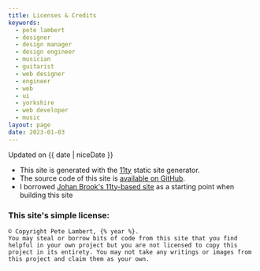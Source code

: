 ```yaml
---
title: Licenses & Credits
keywords:
  - pete lambert
  - designer
  - design manager
  - design engineer
  - musician
  - guitarist
  - web designer
  - engineer
  - web
  - ui
  - yorkshire
  - web developer
  - music
layout: page
date: 2023-01-03
---
```


<p class="meta">
  Updated on {{ date | niceDate }}
</p>

- This site is generated with the [11ty](https://www.11ty.io/) static site generator.
- The source code of this site is [available on GitHub](https://github.com/peterjlambert/petelambert.com).
- I borrowed [Johan Brook's 11ty-based site](https://github.com/johanbrook/johanbrook.com) as a starting point when building this site

### This site's simple license:

```
© Copyright Pete Lambert, {% year %}.
You may steal or borrow bits of code from this site that you find helpful in your own project but you are not licensed to copy this project in its entirety. You may not take any writings or images from this project and claim them as your own.
```
